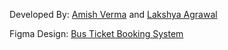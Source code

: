 Developed By: [Amish Verma](https://www.github.com/thisisamish) and [Lakshya Agrawal](https://www.github.com/lakshyaagr1105)

Figma Design: [Bus Ticket Booking System](https://www.figma.com/file/CgA27CrSHEomk5OVBivlmJ/Bus-Booking-(Community)-(Copy)?type=design&node-id=0%3A1&mode=design&t=Es5glgKY0uyeb6is-1)
